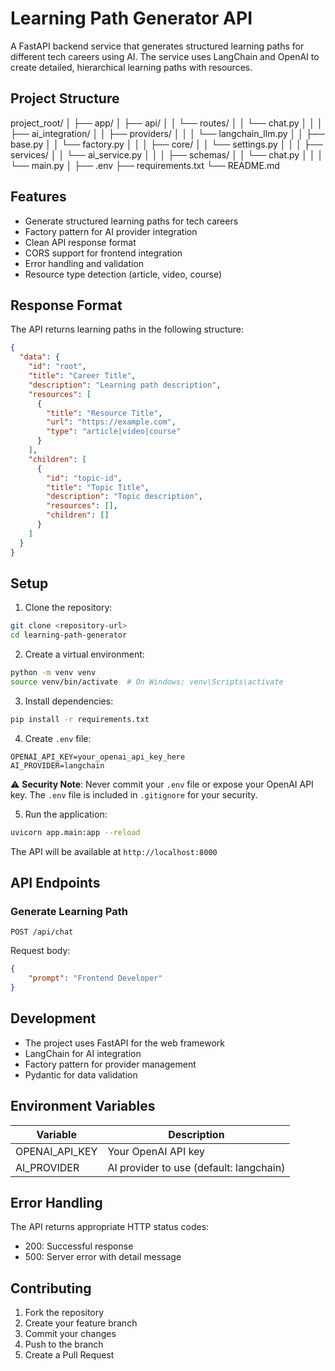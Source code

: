 # Learning Path Generator API

A FastAPI backend service that generates structured learning paths for different tech careers using AI. The service uses LangChain and OpenAI to create detailed, hierarchical learning paths with resources.

## Project Structure 
project_root/
│
├── app/
│ ├── api/
│ │ └── routes/
│ │ └── chat.py
│ │
│ ├── ai_integration/
│ │ ├── providers/
│ │ │ └── langchain_llm.py
│ │ ├── base.py
│ │ └── factory.py
│ │
│ ├── core/
│ │ └── settings.py
│ │
│ ├── services/
│ │ └── ai_service.py
│ │
│ ├── schemas/
│ │ └── chat.py
│ │
│ └── main.py
│
├── .env
├── requirements.txt
└── README.md

## Features

- Generate structured learning paths for tech careers
- Factory pattern for AI provider integration
- Clean API response format
- CORS support for frontend integration
- Error handling and validation
- Resource type detection (article, video, course)

## Response Format

The API returns learning paths in the following structure:

```json
{
  "data": {
    "id": "root",
    "title": "Career Title",
    "description": "Learning path description",
    "resources": [
      {
        "title": "Resource Title",
        "url": "https://example.com",
        "type": "article|video|course"
      }
    ],
    "children": [
      {
        "id": "topic-id",
        "title": "Topic Title",
        "description": "Topic description",
        "resources": [],
        "children": []
      }
    ]
  }
}
```
## Setup

1. Clone the repository:

```bash
git clone <repository-url>
cd learning-path-generator
```

2. Create a virtual environment:
```bash
python -m venv venv
source venv/bin/activate  # On Windows: venv\Scripts\activate
```

3. Install dependencies:
```bash
pip install -r requirements.txt
```

4. Create `.env` file:
```env
OPENAI_API_KEY=your_openai_api_key_here
AI_PROVIDER=langchain
```

⚠️ **Security Note**: Never commit your `.env` file or expose your OpenAI API key. The `.env` file is included in `.gitignore` for your security.

5. Run the application:
```bash
uvicorn app.main:app --reload
```

The API will be available at `http://localhost:8000`

## API Endpoints

### Generate Learning Path

```http
POST /api/chat
```

Request body:
```json
{
    "prompt": "Frontend Developer"
}
```

## Development

- The project uses FastAPI for the web framework
- LangChain for AI integration
- Factory pattern for provider management
- Pydantic for data validation

## Environment Variables

| Variable | Description |
|----------|-------------|
| OPENAI_API_KEY | Your OpenAI API key |
| AI_PROVIDER | AI provider to use (default: langchain) |

## Error Handling

The API returns appropriate HTTP status codes:
- 200: Successful response
- 500: Server error with detail message

## Contributing

1. Fork the repository
2. Create your feature branch
3. Commit your changes
4. Push to the branch
5. Create a Pull Request

